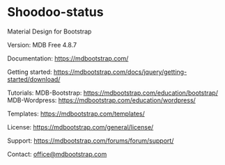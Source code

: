# Shoodoo-status

Material Design for Bootstrap

Version: MDB Free 4.8.7

Documentation:
https://mdbootstrap.com/

Getting started:
https://mdbootstrap.com/docs/jquery/getting-started/download/

Tutorials:
MDB-Bootstrap: https://mdbootstrap.com/education/bootstrap/
MDB-Wordpress: https://mdbootstrap.com/education/wordpress/

Templates:
https://mdbootstrap.com/templates/

License:
https://mdbootstrap.com/general/license/

Support:
https://mdbootstrap.com/forums/forum/support/

Contact:
office@mdbootstrap.com
